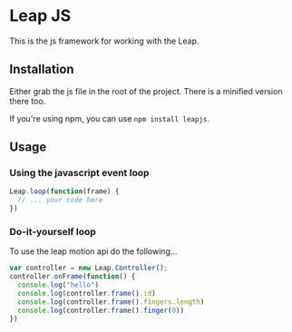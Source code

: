 # Leap JS

This is the js framework for working with the Leap.

## Installation

Either grab the js file in the root of the project. There is a minified version there too.

If you're using npm, you can use `npm install leapjs`.

## Usage

### Using the javascript event loop

```javascript
Leap.loop(function(frame) {
  // ... your code here
})
```

### Do-it-yourself loop

To use the leap motion api do the following...

```javascript
var controller = new Leap.Controller();
controller.onFrame(function() {
  console.log("hello")
  console.log(controller.frame().id)
  console.log(controller.frame().fingers.length)
  console.log(controller.frame().finger(0))
})
```
